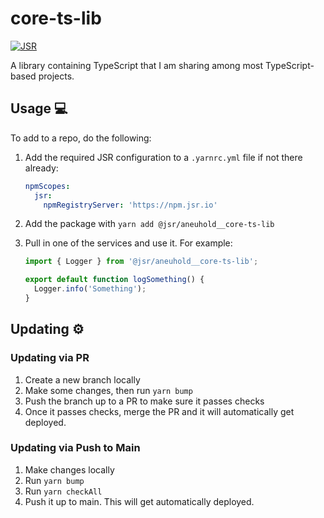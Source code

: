 # core-ts-lib

[![JSR](https://jsr.io/badges/@aneuhold/core-ts-lib)](https://jsr.io/@aneuhold/core-ts-lib)

A library containing TypeScript that I am sharing among most TypeScript-based projects.

## Usage 💻

To add to a repo, do the following:

1. Add the required JSR configuration to a `.yarnrc.yml` file if not there already:
   ```yml
   npmScopes:
     jsr:
       npmRegistryServer: 'https://npm.jsr.io'
   ```
1. Add the package with `yarn add @jsr/aneuhold__core-ts-lib`
1. Pull in one of the services and use it. For example:

   ```ts
   import { Logger } from '@jsr/aneuhold__core-ts-lib';

   export default function logSomething() {
     Logger.info('Something');
   }
   ```

## Updating ⚙️

### Updating via PR

1. Create a new branch locally
2. Make some changes, then run `yarn bump`
3. Push the branch up to a PR to make sure it passes checks
4. Once it passes checks, merge the PR and it will automatically get deployed.

### Updating via Push to Main

1. Make changes locally
2. Run `yarn bump`
3. Run `yarn checkAll`
4. Push it up to main. This will get automatically deployed.
